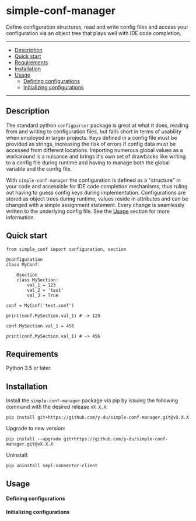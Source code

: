 simple-conf-manager
=======

Define configuration structures, read and write config files and access your configuration via an object tree that plays well with IDE code completion.

---

+ [Description](#description)
+ [Quick start](#quick-start)
+ [Requirements](#requirements)
+ [Installation](#installation)
+ [Usage](#usage)
    + [Defining configurations](#defining-configurations)
    + [Initializing configurations](#initializing-configurations)

---

Description
---

The standard python `configparser` package is great at what it does, reading from and writing to configuration files, but falls short in terms of usability when employed in larger projects.
Keys defined in a config file must be provided as strings, increasing the risk of errors if config data must be accessed from different locations.
Importing numerous global values as a workaround is a nuisance and brings it's own set of drawbacks like writing to a config file during runtime and having to manage both the global variable and the config file.

With `simple-conf-manager` the configuration is defined as a "structure" in your code and accessible for IDE code completion mechanisms, thus ruling out having to guess config keys during implementation.
Configurations are stored as object trees during runtime, values reside in attributes and can be changed with a simple assignment statement. Every change is seamlessly written to the underlying config file.
See the [Usage](#usage) section for more information.


Quick start
---

    from simple_conf import configuration, section
    
    @configuration
    class MyConf:

        @section
        class MySection:
            val_1 = 123
            val_2 = 'test'
            val_3 = True

    conf = MyConf('test.conf')
    
    print(conf.MySection.val_1) # -> 123
    
    conf.MySection.val_1 = 456
    
    print(conf.MySection.val_1) # -> 456

Requirements
----

Python 3.5 or later.


Installation
----

Install the `simple-conf-manager` package via pip by issuing the following command with the desired release `vX.X.X`: 

`pip install git+https://github.com/y-du/simple-conf-manager.git@vX.X.X` 

Upgrade to new version: 

`pip install --upgrade git+https://github.com/y-du/simple-conf-manager.git@vX.X.X`

Uninstall: 

`pip uninstall sepl-connector-client`


Usage
----

#### Defining configurations

#### Initializing configurations


